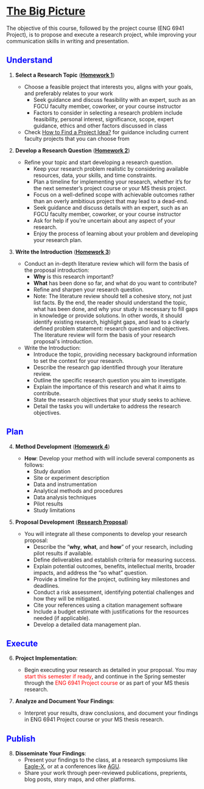 # [The Big Picture](https://aselshall.github.io/rm/hw/big-picture)

The objective of this course, followed by the project course (ENG 6941 Project), is to propose and execute a research project, while improving your communication skills in writing and presentation.

<h2 style="color:blue">Understand</h2>

1. **Select a Research Topic** (<span style="color:red">**[Homework 1](https://aselshall.github.io/rm/hw/hw1)**</span>)
   - Choose a feasible project that interests you, aligns with your goals, and preferably relates to your work
      - Seek guidance and discuss feasibility with an expert, such as an FGCU faculty member, coworker, or your course instructor
      - Factors to consider in selecting a research problem include feasibility, personal interest, significance, scope, expert guidance, ethics and other factors discussed in class
   - Check [How to Find a Project Idea?](https://aselshall.github.io/rm/hw/topics) for guidance including current faculty projects that you can choose from

2. **Develop a Research Question** (<span style="color:red">**[Homework 2](https://aselshall.github.io/rm/hw/hw2)**</span>)
   - Refine your topic and start developing a research question.
      - Keep your research problem realistic by considering available resources, data, your skills, and time constraints.
      - Plan a timeline for implementing your research, whether it’s for the next semester’s project course or your MS thesis project.
      - Focus on a well-defined scope with achievable outcomes rather than an overly ambitious project that may lead to a dead-end.
      - Seek guidance and discuss details with an expert, such as an FGCU faculty member, coworker, or your course instructor
      - Ask for help if you're uncertain about any aspect of your research.
      - Enjoy the process of learning about your problem and developing your research plan.

4. **Write the Introduction** (<span style="color:red">**[Homework 3](https://aselshall.github.io/rm/hw/hw3)**</span>)
   - Conduct an in-depth literature review which will form the basis of the proposal introduction:
     - **Why** is this research important?
     - **What** has been done so far, and what do you want to contribute?
     - Refine and sharpen your research question.
     - Note: The literature review should tell a cohesive story, not just list facts. By the end, the reader should understand the topic, what has been done, and why your study is necessary to fill gaps in knowledge or provide solutions. In other words, it should identify existing research, highlight gaps, and lead to a clearly defined problem statement: research question and objectives. The literature review will form the basis of your research proposal's introduction.
   - Write the Introduction:
      - Introduce the topic, providing necessary background information to set the context for your research.
      - Describe the research gap identified through your literature review.
      - Outline the specific research question you aim to investigate.
      - Explain the importance of this research and what it aims to contribute.
      - State the research objectives that your study seeks to achieve.
      - Detail the tasks you will undertake to address the research objectives.

<h2 style="color:blue">Plan</h2>

4. **Method Development** (<span style="color:red">**[Homework 4](https://aselshall.github.io/rm/hw/hw4)**</span>)
   - **How**: Develop your method with will include several components as follows:
      - Study duration
      - Site or experiment description
      - Data and instrumentation
      - Analytical methods and procedures
      - Data analysis techniques
      - Pilot results
      - Study limitations 

6. **Proposal Development** (<span style="color:red">**[Research Proposal](https://aselshall.github.io/rm/hw/proposal-hw)**</span>)
   - You will integrate all these components to develop your research proposal:
      - Describe the “**why**, **what**, and **how**” of your research, including pilot results if available.
      - Define deliverables and establish criteria for measuring success.
      - Explain potential outcomes, benefits, intellectual merits, broader impacts, and address the “so what” question.
      - Provide a timeline for the project, outlining key milestones and deadlines.
      - Conduct a risk assessment, identifying potential challenges and how they will be mitigated.
      - Cite your references using a citation management software 
      - Include a budget estimate with justifications for the resources needed (if applicable).
      - Develop a detailed data management plan.

<h2 style="color:blue">Execute</h2>

6. **Project Implementation**:
   - Begin executing your research as detailed in your proposal. You may  <span style="color:red">start this semester if ready</span>, and continue in the Spring semester through the <span style="color:red">ENG 6941 Project course</span> or as part of your MS thesis research.

8. **Analyze and Document Your Findings**:
   - Interpret your results, draw conclusions, and document your findings in ENG 6941 Project course or your MS thesis research.

<h2 style="color:blue">Publish</h2>

8. **Disseminate Your Findings**:
   - Present your findings to the class, at a research symposiums like [Eagle-X](https://www.fgcu.edu/eaglex/), or at a conferences like [AGU](https://www.agu.org/annual-meeting).
   - Share your work through peer-reviewed publications, preprients, blog posts, story maps, and other platforms.

